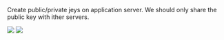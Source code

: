 Create public/private jeys on application server. We should only share the public key with ither servers.

<img src="https://github.com/LawrenceDavy13/DevopsProject-2-Java/blob/main/images/SSH/Create%20SSH%20key/image.png">
<img src="https://github.com/LawrenceDavy13/DevopsProject-2-Java/blob/main/images/SSH/Create%20SSH%20key/image2.png">

